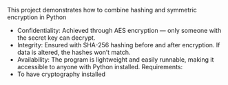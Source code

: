 This project demonstrates how to combine hashing and symmetric encryption in Python
- Confidentiality: Achieved through AES encryption — only someone with the secret key can decrypt.
- Integrity: Ensured with SHA-256 hashing before and after encryption. If data is altered, the hashes won’t match.
- Availability: The program is lightweight and easily runnable, making it accessible to anyone with Python installed.
Requirements:
- To have cryptography installed
